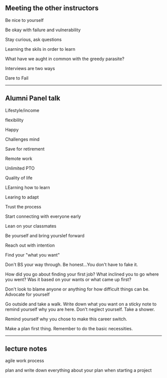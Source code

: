## Meeting the other instructors

Be nice to yourself

Be okay with failure and vulnerability 

Stay curious, ask questions

Learning the skils in order to learn

What have we aught in common with the greedy parasite?

Interviews are two ways 

Dare to Fail

------

## Alumni Panel talk

Lifestyle/income

flexibility 

Happy

Challenges mind

Save for retirement

Remote work

Unlimited PTO

Quality of life

LEarning how to learn

Learing to adapt

Trust the process

Start connecting with everyone early

Lean on your classmates

Be yourself and bring yourslef forward

Reach out with intention

Find your "what you want"

Don't BS your way through. Be honest...You don't have to fake it.

How did you go about finding your first job? What inclined you to go where you went? Was it based on your wants or what came up first?

Don't look to blame anyone or anything for how difficult things can be. Advocate for yourself

Go outside and take a walk. Write down what you want on a sticky note to remind yourself why you are here. Don't neglect yourself. Take a shower.

Remind yourself why you chose to make this career switch.

Make a plan first thing. Remember to do the basic necessities. 

------

## lecture notes

agile work process

plan and write down everything about your plan when starting a project

